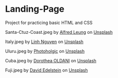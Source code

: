 # Landing-Page
Project for practicing basic HTML and CSS

Santa-Ctuz-Coast.jpeg by <a href="https://unsplash.com/@tuninglever?utm_source=unsplash&utm_medium=referral&utm_content=creditCopyText">Alfred Leung</a> on <a href="https://unsplash.com/s/photos/coast?utm_source=unsplash&utm_medium=referral&utm_content=creditCopyText">Unsplash</a>

Italy.jpeg by <a href="https://unsplash.com/@bylinhnguyen?utm_source=unsplash&utm_medium=referral&utm_content=creditCopyText">Linh Nguyen</a> on <a href="https://unsplash.com/s/photos/travel-italy?utm_source=unsplash&utm_medium=referral&utm_content=creditCopyText">Unsplash</a>

Uluru.jpeg by <a href="https://unsplash.com/@photoholgic?utm_source=unsplash&utm_medium=referral&utm_content=creditCopyText">Photoholgic</a> on <a href="https://unsplash.com/s/photos/travel-australia?utm_source=unsplash&utm_medium=referral&utm_content=creditCopyText">Unsplash</a>

Cuba.jpeg by <a href="https://unsplash.com/@dorographie?utm_source=unsplash&utm_medium=referral&utm_content=creditCopyText">Dorothea OLDANI</a> on <a href="https://unsplash.com/collections/9614105/cuba-travel?utm_source=unsplash&utm_medium=referral&utm_content=creditCopyText">Unsplash</a>

Fuji.jpeg by <a href="https://unsplash.com/@jlhopes?utm_source=unsplash&utm_medium=referral&utm_content=creditCopyText">David Edelstein</a> on <a href="https://unsplash.com/s/photos/travel-japan?utm_source=unsplash&utm_medium=referral&utm_content=creditCopyText">Unsplash</a>
  
  
  
  
  